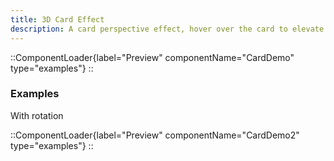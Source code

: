 ```yaml
---
title: 3D Card Effect
description: A card perspective effect, hover over the card to elevate card elements.
---
```


::ComponentLoader{label="Preview" componentName="CardDemo" type="examples"}
::

### Examples

With rotation

::ComponentLoader{label="Preview" componentName="CardDemo2" type="examples"}
::